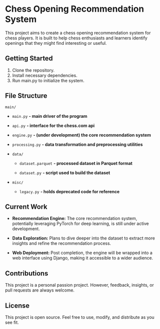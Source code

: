 # Chess Opening Recommendation System

This project aims to create a chess opening recommendation system for chess players. It is built to help chess enthusiasts and learners identify openings that they might find interesting or useful.

## Getting Started
1. Clone the repository.
2. Install necessary dependencies.
3. Run main.py to initialize the system.

## File Structure

`main/`
- `main.py` **- main driver of the program**
  
- `api.py` **- interface for the chess.com api**
  
- `engine.py` **- (under development) the core recommendation system**
  
- `processing.py` **- data transformation and preprocessing utilities**
  
- `data/`
  
    - `dataset.parquet` **- processed dataset in Parquet format**
      
    - `dataset.py` **- script used to build the dataset**
      
- `misc/`
  
    - `legacy.py` **- holds deprecated code for reference**

## Current Work
- **Recommendation Engine:** The core recommendation system, potentially leveraging PyTorch for deep learning, is still under active development.
  
- **Data Exploration:** Plans to dive deeper into the dataset to extract more insights and refine the recommendation process.
  
- **Web Deployment:** Post completion, the engine will be wrapped into a web interface using Django, making it accessible to a wider audience.

## Contributions
This project is a personal passion project. However, feedback, insights, or pull requests are always welcome.

## License
This project is open source. Feel free to use, modify, and distribute as you see fit.

